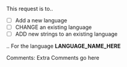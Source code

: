 This request is to..
- [ ] Add a new language
- [ ] CHANGE an existing language
- [ ] ADD new strings to an existing language

.. For the language **LANGUAGE_NAME_HERE**

Comments:
Extra Comments go here
